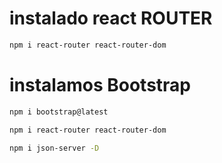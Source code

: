 # instalado react ROUTER
```sh
npm i react-router react-router-dom
```

# instalamos Bootstrap

```sh
npm i bootstrap@latest
```
```sh
npm i react-router react-router-dom
```
```sh
npm i json-server -D
```
